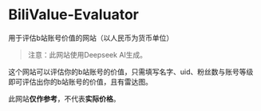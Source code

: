 # BiliValue-Evaluator

用于评估b站账号价值的网站（以人民币为货币单位）

> 注意：此网站使用Deepseek AI生成。

这个网站可以评估你的b站账号的价值，只需填写名字、uid、粉丝数与账号等级即可评估出你的b站账号的价值，且有雷达图。

此网站**仅作参考**，不代表**实际价格**。
